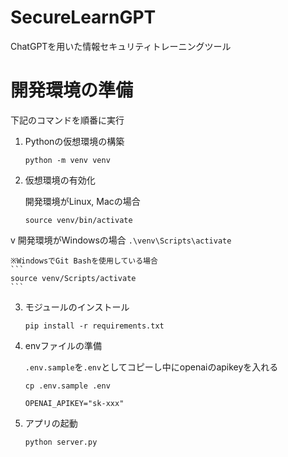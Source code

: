 # SecureLearnGPT
ChatGPTを用いた情報セキュリティトレーニングツール

# 開発環境の準備
下記のコマンドを順番に実行

1. Pythonの仮想環境の構築
    ```
    python -m venv venv
    ```

2. 仮想環境の有効化

    開発環境がLinux, Macの場合
    ```
    source venv/bin/activate
    ```
v
    開発環境がWindowsの場合
    ```
    .\venv\Scripts\activate
    ```

    ※WindowsでGit Bashを使用している場合
    ```
    source venv/Scripts/activate
    ```

3. モジュールのインストール
    ```
    pip install -r requirements.txt
    ```

4. envファイルの準備

    `.env.sample`を`.env`としてコピーし中にopenaiのapikeyを入れる

    ```
    cp .env.sample .env
    ```
    ```
    OPENAI_APIKEY="sk-xxx"
    ```

5. アプリの起動
    ```
    python server.py
    ```